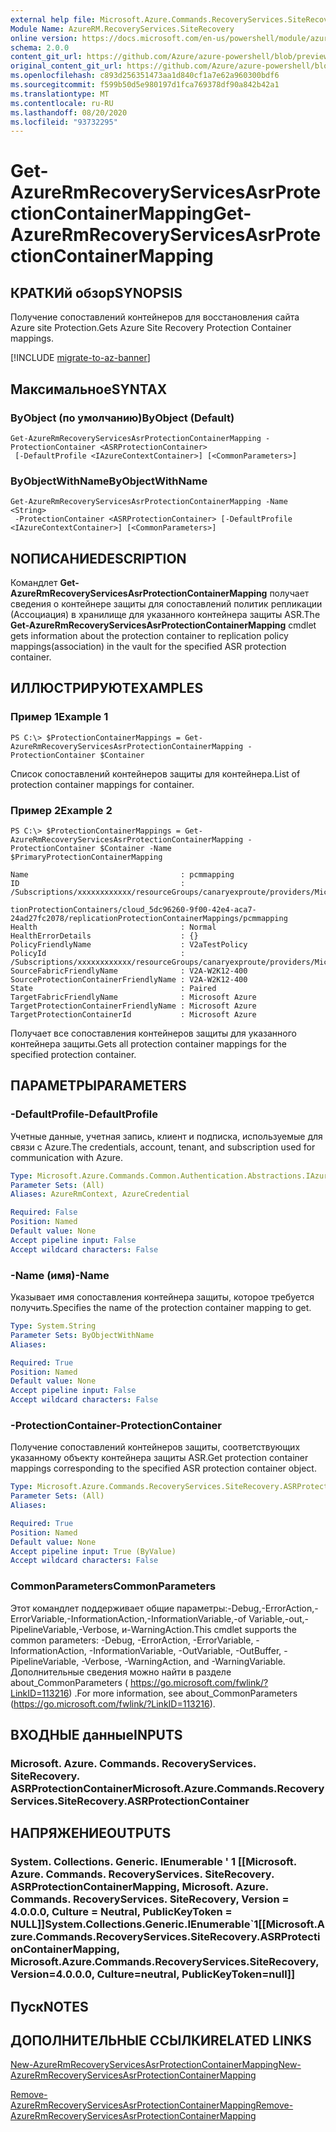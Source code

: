 ```yaml
---
external help file: Microsoft.Azure.Commands.RecoveryServices.SiteRecovery.dll-Help.xml
Module Name: AzureRM.RecoveryServices.SiteRecovery
online version: https://docs.microsoft.com/en-us/powershell/module/azurerm.recoveryservices.siterecovery/get-azurermrecoveryservicesasrprotectioncontainermapping
schema: 2.0.0
content_git_url: https://github.com/Azure/azure-powershell/blob/preview/src/ResourceManager/RecoveryServices/Commands.RecoveryServices.SiteRecovery/help/Get-AzureRmRecoveryServicesAsrProtectionContainerMapping.md
original_content_git_url: https://github.com/Azure/azure-powershell/blob/preview/src/ResourceManager/RecoveryServices/Commands.RecoveryServices.SiteRecovery/help/Get-AzureRmRecoveryServicesAsrProtectionContainerMapping.md
ms.openlocfilehash: c893d256351473aa1d840cf1a7e62a960300bdf6
ms.sourcegitcommit: f599b50d5e980197d1fca769378df90a842b42a1
ms.translationtype: MT
ms.contentlocale: ru-RU
ms.lasthandoff: 08/20/2020
ms.locfileid: "93732295"
---
```

# <span data-ttu-id="f8522-101">Get-AzureRmRecoveryServicesAsrProtectionContainerMapping</span><span class="sxs-lookup"><span data-stu-id="f8522-101">Get-AzureRmRecoveryServicesAsrProtectionContainerMapping</span></span>

## <span data-ttu-id="f8522-102">КРАТКИй обзор</span><span class="sxs-lookup"><span data-stu-id="f8522-102">SYNOPSIS</span></span>
<span data-ttu-id="f8522-103">Получение сопоставлений контейнеров для восстановления сайта Azure site Protection.</span><span class="sxs-lookup"><span data-stu-id="f8522-103">Gets Azure Site Recovery Protection Container mappings.</span></span>

[!INCLUDE [migrate-to-az-banner](../../includes/migrate-to-az-banner.md)]

## <span data-ttu-id="f8522-104">Максимальное</span><span class="sxs-lookup"><span data-stu-id="f8522-104">SYNTAX</span></span>

### <span data-ttu-id="f8522-105">ByObject (по умолчанию)</span><span class="sxs-lookup"><span data-stu-id="f8522-105">ByObject (Default)</span></span>
```
Get-AzureRmRecoveryServicesAsrProtectionContainerMapping -ProtectionContainer <ASRProtectionContainer>
 [-DefaultProfile <IAzureContextContainer>] [<CommonParameters>]
```

### <span data-ttu-id="f8522-106">ByObjectWithName</span><span class="sxs-lookup"><span data-stu-id="f8522-106">ByObjectWithName</span></span>
```
Get-AzureRmRecoveryServicesAsrProtectionContainerMapping -Name <String>
 -ProtectionContainer <ASRProtectionContainer> [-DefaultProfile <IAzureContextContainer>] [<CommonParameters>]
```

## <span data-ttu-id="f8522-107">NОПИСАНИЕ</span><span class="sxs-lookup"><span data-stu-id="f8522-107">DESCRIPTION</span></span>
<span data-ttu-id="f8522-108">Командлет **Get-AzureRmRecoveryServicesAsrProtectionContainerMapping** получает сведения о контейнере защиты для сопоставлений политик репликации (Ассоциация) в хранилище для указанного контейнера защиты ASR.</span><span class="sxs-lookup"><span data-stu-id="f8522-108">The **Get-AzureRmRecoveryServicesAsrProtectionContainerMapping** cmdlet gets information about the protection container to replication policy mappings(association) in the vault for the specified ASR protection container.</span></span>

## <span data-ttu-id="f8522-109">ИЛЛЮСТРИРУЮТ</span><span class="sxs-lookup"><span data-stu-id="f8522-109">EXAMPLES</span></span>

### <span data-ttu-id="f8522-110">Пример 1</span><span class="sxs-lookup"><span data-stu-id="f8522-110">Example 1</span></span>
```
PS C:\> $ProtectionContainerMappings = Get-AzureRmRecoveryServicesAsrProtectionContainerMapping -ProtectionContainer $Container
```

<span data-ttu-id="f8522-111">Список сопоставлений контейнеров защиты для контейнера.</span><span class="sxs-lookup"><span data-stu-id="f8522-111">List of protection container mappings for container.</span></span>

### <span data-ttu-id="f8522-112">Пример 2</span><span class="sxs-lookup"><span data-stu-id="f8522-112">Example 2</span></span>
```
PS C:\> $ProtectionContainerMappings = Get-AzureRmRecoveryServicesAsrProtectionContainerMapping -ProtectionContainer $Container -Name $PrimaryProtectionContainerMapping

Name                                  : pcmmapping
ID                                    : /Subscriptions/xxxxxxxxxxxx/resourceGroups/canaryexproute/providers/Microsoft.RecoveryServices/vaults/IbizaV2ATest/replicationFabrics/d011a5abf48190235963ee3a88ad188ee6bca8a4c6cd0c8d7ce5d439aa77ffd9/replica
                                        tionProtectionContainers/cloud_5dc96260-9f00-42e4-aca7-24ad27fc2078/replicationProtectionContainerMappings/pcmmapping
Health                                : Normal
HealthErrorDetails                    : {}
PolicyFriendlyName                    : V2aTestPolicy
PolicyId                              : /Subscriptions/xxxxxxxxxxxx/resourceGroups/canaryexproute/providers/Microsoft.RecoveryServices/vaults/IbizaV2ATest/replicationPolicies/V2aTestPolicy
SourceFabricFriendlyName              : V2A-W2K12-400
SourceProtectionContainerFriendlyName : V2A-W2K12-400
State                                 : Paired
TargetFabricFriendlyName              : Microsoft Azure
TargetProtectionContainerFriendlyName : Microsoft Azure
TargetProtectionContainerId           : Microsoft Azure
```

<span data-ttu-id="f8522-113">Получает все сопоставления контейнеров защиты для указанного контейнера защиты.</span><span class="sxs-lookup"><span data-stu-id="f8522-113">Gets all protection container mappings for the specified protection container.</span></span>

## <span data-ttu-id="f8522-114">ПАРАМЕТРЫ</span><span class="sxs-lookup"><span data-stu-id="f8522-114">PARAMETERS</span></span>

### <span data-ttu-id="f8522-115">-DefaultProfile</span><span class="sxs-lookup"><span data-stu-id="f8522-115">-DefaultProfile</span></span>
<span data-ttu-id="f8522-116">Учетные данные, учетная запись, клиент и подписка, используемые для связи с Azure.</span><span class="sxs-lookup"><span data-stu-id="f8522-116">The credentials, account, tenant, and subscription used for communication with Azure.</span></span>


```yaml
Type: Microsoft.Azure.Commands.Common.Authentication.Abstractions.IAzureContextContainer
Parameter Sets: (All)
Aliases: AzureRmContext, AzureCredential

Required: False
Position: Named
Default value: None
Accept pipeline input: False
Accept wildcard characters: False
```

### <span data-ttu-id="f8522-117">-Name (имя)</span><span class="sxs-lookup"><span data-stu-id="f8522-117">-Name</span></span>
<span data-ttu-id="f8522-118">Указывает имя сопоставления контейнера защиты, которое требуется получить.</span><span class="sxs-lookup"><span data-stu-id="f8522-118">Specifies the name of the protection container mapping to get.</span></span>

```yaml
Type: System.String
Parameter Sets: ByObjectWithName
Aliases:

Required: True
Position: Named
Default value: None
Accept pipeline input: False
Accept wildcard characters: False
```

### <span data-ttu-id="f8522-119">-ProtectionContainer</span><span class="sxs-lookup"><span data-stu-id="f8522-119">-ProtectionContainer</span></span>
<span data-ttu-id="f8522-120">Получение сопоставлений контейнеров защиты, соответствующих указанному объекту контейнера защиты ASR.</span><span class="sxs-lookup"><span data-stu-id="f8522-120">Get protection container mappings corresponding to the specified ASR protection container object.</span></span>

```yaml
Type: Microsoft.Azure.Commands.RecoveryServices.SiteRecovery.ASRProtectionContainer
Parameter Sets: (All)
Aliases:

Required: True
Position: Named
Default value: None
Accept pipeline input: True (ByValue)
Accept wildcard characters: False
```

### <span data-ttu-id="f8522-121">CommonParameters</span><span class="sxs-lookup"><span data-stu-id="f8522-121">CommonParameters</span></span>
<span data-ttu-id="f8522-122">Этот командлет поддерживает общие параметры:-Debug,-ErrorAction,-ErrorVariable,-InformationAction,-InformationVariable,-of Variable,-out,-PipelineVariable,-Verbose, и-WarningAction.</span><span class="sxs-lookup"><span data-stu-id="f8522-122">This cmdlet supports the common parameters: -Debug, -ErrorAction, -ErrorVariable, -InformationAction, -InformationVariable, -OutVariable, -OutBuffer, -PipelineVariable, -Verbose, -WarningAction, and -WarningVariable.</span></span> <span data-ttu-id="f8522-123">Дополнительные сведения можно найти в разделе about_CommonParameters ( https://go.microsoft.com/fwlink/?LinkID=113216) .</span><span class="sxs-lookup"><span data-stu-id="f8522-123">For more information, see about_CommonParameters (https://go.microsoft.com/fwlink/?LinkID=113216).</span></span>

## <span data-ttu-id="f8522-124">ВХОДНЫЕ данные</span><span class="sxs-lookup"><span data-stu-id="f8522-124">INPUTS</span></span>

### <span data-ttu-id="f8522-125">Microsoft. Azure. Commands. RecoveryServices. SiteRecovery. ASRProtectionContainer</span><span class="sxs-lookup"><span data-stu-id="f8522-125">Microsoft.Azure.Commands.RecoveryServices.SiteRecovery.ASRProtectionContainer</span></span>

## <span data-ttu-id="f8522-126">НАПРЯЖЕНИЕ</span><span class="sxs-lookup"><span data-stu-id="f8522-126">OUTPUTS</span></span>

### <span data-ttu-id="f8522-127">System. Collections. Generic. IEnumerable ' 1 [[Microsoft. Azure. Commands. RecoveryServices. SiteRecovery. ASRProtectionContainerMapping, Microsoft. Azure. Commands. RecoveryServices. SiteRecovery, Version = 4.0.0.0, Culture = Neutral, PublicKeyToken = NULL]]</span><span class="sxs-lookup"><span data-stu-id="f8522-127">System.Collections.Generic.IEnumerable\`1[[Microsoft.Azure.Commands.RecoveryServices.SiteRecovery.ASRProtectionContainerMapping, Microsoft.Azure.Commands.RecoveryServices.SiteRecovery, Version=4.0.0.0, Culture=neutral, PublicKeyToken=null]]</span></span>

## <span data-ttu-id="f8522-128">Пуск</span><span class="sxs-lookup"><span data-stu-id="f8522-128">NOTES</span></span>

## <span data-ttu-id="f8522-129">ДОПОЛНИТЕЛЬНЫЕ ССЫЛКИ</span><span class="sxs-lookup"><span data-stu-id="f8522-129">RELATED LINKS</span></span>

[<span data-ttu-id="f8522-130">New-AzureRmRecoveryServicesAsrProtectionContainerMapping</span><span class="sxs-lookup"><span data-stu-id="f8522-130">New-AzureRmRecoveryServicesAsrProtectionContainerMapping</span></span>](./New-AzureRmRecoveryServicesAsrProtectionContainerMapping.md)

[<span data-ttu-id="f8522-131">Remove-AzureRmRecoveryServicesAsrProtectionContainerMapping</span><span class="sxs-lookup"><span data-stu-id="f8522-131">Remove-AzureRmRecoveryServicesAsrProtectionContainerMapping</span></span>](./Remove-AzureRmRecoveryServicesAsrProtectionContainerMapping.md)
